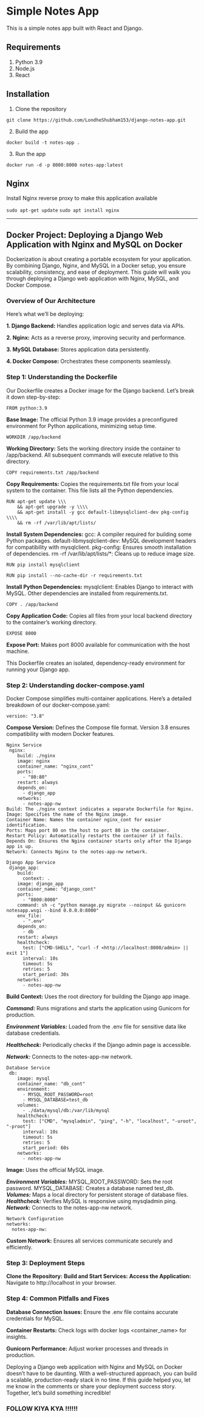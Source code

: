 # Simple Notes App
This is a simple notes app built with React and Django.

## Requirements
1. Python 3.9
2. Node.js
3. React

## Installation
1. Clone the repository
```
git clone https://github.com/LondheShubham153/django-notes-app.git
```

2. Build the app
```
docker build -t notes-app .
```

3. Run the app
```
docker run -d -p 8000:8000 notes-app:latest
```

## Nginx

Install Nginx reverse proxy to make this application available

`sudo apt-get update`
`sudo apt install nginx`

--------------------------------------------------------------------------------------
## Docker Project: Deploying a Django Web Application with Nginx and MySQL on Docker

Dockerization is about creating a portable ecosystem for your application. By combining Django, Nginx, and MySQL in a Docker setup, you ensure scalability,
consistency, and ease of deployment. This guide will walk you through deploying a Django web application with Nginx, MySQL, and Docker Compose.

### Overview of Our Architecture
Here’s what we’ll be deploying:

**1. Django Backend:** Handles application logic and serves data via APIs.

**2. Nginx:** Acts as a reverse proxy, improving security and performance.

**3. MySQL Database:** Stores application data persistently.

**4. Docker Compose:** Orchestrates these components seamlessly.

### Step 1: Understanding the Dockerfile
Our Dockerfile creates a Docker image for the Django backend. Let’s break it down step-by-step:

```
FROM python:3.9
```
**Base Image:** The official Python 3.9 image provides a preconfigured environment for Python applications, minimizing setup time.

```
WORKDIR /app/backend
```
**Working Directory:** Sets the working directory inside the container to /app/backend. All subsequent commands will execute relative to this directory.

```
COPY requirements.txt /app/backend
```
**Copy Requirements:** Copies the requirements.txt file from your local system to the container. This file lists all the Python dependencies.

```
RUN apt-get update \\\
    && apt-get upgrade -y \\\\
    && apt-get install -y gcc default-libmysqlclient-dev pkg-config \\\\
    && rm -rf /var/lib/apt/lists/ 
```
**Install System Dependencies:** gcc: A compiler required for building some Python packages. default-libmysqlclient-dev: MySQL development headers for compatibility with mysqlclient. pkg-config: Ensures smooth installation of dependencies. rm -rf /var/lib/apt/lists/*: Cleans up to reduce image size.

```
RUN pip install mysqlclient
```
```
RUN pip install --no-cache-dir -r requirements.txt
```
**Install Python Dependencies:** mysqlclient: Enables Django to interact with MySQL. Other dependencies are installed from requirements.txt.

```
COPY . /app/backend
```
**Copy Application Code:** Copies all files from your local backend directory to the container’s working directory.

```
EXPOSE 8000
```
**Expose Port:** Makes port 8000 available for communication with the host machine.

This Dockerfile creates an isolated, dependency-ready environment for running your Django app.

             
### Step 2: Understanding docker-compose.yaml
Docker Compose simplifies multi-container applications. Here’s a detailed breakdown of our docker-compose.yaml:

```
version: "3.8"
```

**Compose Version:** Defines the Compose file format. Version 3.8 ensures compatibility with modern Docker features.

```
Nginx Service
 nginx:
    build: ./nginx
    image: nginx
    container_name: "nginx_cont"
    ports:
      - "80:80"
    restart: always
    depends_on:
      - django_app
    networks:
      - notes-app-nw
Build: The ./nginx context indicates a separate Dockerfile for Nginx.
Image: Specifies the name of the Nginx image.
Container Name: Names the container nginx_cont for easier identification.
Ports: Maps port 80 on the host to port 80 in the container.
Restart Policy: Automatically restarts the container if it fails.
Depends On: Ensures the Nginx container starts only after the Django app is up.
Network: Connects Nginx to the notes-app-nw network.

Django App Service
 django_app:
    build:
      context: .
    image: django_app
    container_name: "django_cont"
    ports:
      - "8000:8000"
    command: sh -c "python manage.py migrate --noinput && gunicorn notesapp.wsgi --bind 0.0.0.0:8000"
    env_file:
      - ".env"
    depends_on:
      - db
    restart: always
    healthcheck:
      test: ["CMD-SHELL", "curl -f <http://localhost:8000/admin> || exit 1"]
      interval: 10s
      timeout: 5s
      retries: 5
      start_period: 30s
    networks:
      - notes-app-nw
```

**Build Context:** Uses the root directory for building the Django app image.

***Command:*** Runs migrations and starts the application using Gunicorn for production.

***Environment Variables:*** Loaded from the .env file for sensitive data like database credentials.

***Healthcheck:*** Periodically checks if the Django admin page is accessible.

***Network:*** Connects to the notes-app-nw network.

```
Database Service
 db:
    image: mysql
    container_name: "db_cont"
    environment:
      - MYSQL_ROOT_PASSWORD=root
      - MYSQL_DATABASE=test_db
    volumes:
      - ./data/mysql/db:/var/lib/mysql
    healthcheck:
      test: ["CMD", "mysqladmin", "ping", "-h", "localhost", "-uroot", "-proot"]
      interval: 10s
      timeout: 5s
      retries: 5
      start_period: 60s
    networks:
      - notes-app-nw
```

**Image:** Uses the official MySQL image.

***Environment Variables:*** MYSQL_ROOT_PASSWORD: Sets the root password. MYSQL_DATABASE: Creates a database named test_db.
***Volumes:*** Maps a local directory for persistent storage of database files.
***Healthcheck:*** Verifies MySQL is responsive using mysqladmin ping.
***Network:*** Connects to the notes-app-nw network.

```
Network Configuration
networks:
  notes-app-nw:
  ```

**Custom Network:** Ensures all services communicate securely and efficiently.


### Step 3: Deployment Steps

**Clone the Repository:**
**Build and Start Services:**
**Access the Application:** Navigate to http://localhost in your browser.


### Step 4: Common Pitfalls and Fixes

**Database Connection Issues:** Ensure the .env file contains accurate credentials for MySQL.

**Container Restarts:** Check logs with docker logs <container_name> for insights.

**Gunicorn Performance:** Adjust worker processes and threads in production.


Deploying a Django web application with Nginx and MySQL on Docker doesn’t have to be daunting. With a well-structured approach, you can build a scalable, production-ready stack in no time. If this guide helped you, let me know in the comments or share your deployment success story. Together, let’s build something incredible!



### FOLLOW KIYA KYA !!!!!! 
